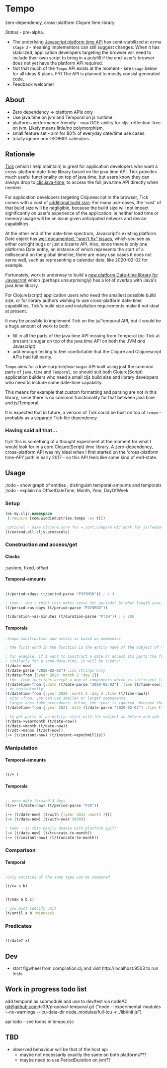 # Tempo

zero-dependency, cross-platform Clojure time library

*Status* - pre-alpha. 

* The underlying [Javascript platform time API](https://github.com/tc39/proposal-temporal) has semi-stabilized at ecma `stage 3` - meaning implementors
can still suggest changes. When it has
stabilized, application developers targeting the browser will need to include their own
script to bring in a polyfill if the end-user's browser does not yet have the platform API required.
* Not that much of the `Tempo` API exists at the moment - see `Usage` below for all ideas & plans. FYI The API is planned to mostly consist generated code.
* Feedback welcome!

## About

* Zero dependency => platform APIs only
* Use java.time on jvm and Temporal on js runtime
* platform+performance friendly - max DCE-ability for cljs, reflection-free on jvm. Likely means little/no polymorphism. 
* small feature set - aim for 80% of everyday date/time use cases.
* totally ignore non-ISO8601 calendars. 

## Rationale 

[Tick](https://github.com/juxt/tick) (which I help maintain) is great for application developers who want a 
cross-platform date-time library based on the java.time API. Tick provides much useful functionality
on top of java.time, but users know they can always drop to [cljc.java-time](https://github.com/henryw374/cljc.java-time),
to access the full java.time API directly when needed.
 
For application developers targeting Clojurescript in the browser,
Tick comes with a cost of [additional build size](https://github.com/juxt/tick/blob/master/docs/cljs.adoc#optional-timezone--locale-data-for-reducing-build-size).
For many use-cases, the 'cost' of that build size will be negligible, because the 
build size will not impact significantly on user's experience of the application: ie neither load time
or memory usage will be an issue given anticipated network and device capabilities. 

At the other end of the date-time spectrum, Javascript's existing platform Date object has [well documented, "won't fix" issues](https://www.youtube.com/watch?v=aVuor-VAWTI),
which you see as either outright bugs or just a bizarre API.
Also, since there is only one platforma Date entity, an instance of which represents the start of a millisecond on the global timeline, there 
are many use cases it does not serve well, such as representing a calendar date, like 2020-02-02 for example. 

Fortunately,
work is underway to build a [new platform Date-time library for Javascript](https://github.com/tc39/proposal-temporal)
which (perhaps unsurprisingly) has a lot of overlap with Java's java.time library.

For Clojure(script) application users who need the smallest possible build size, or for 
library authors wishing to use cross-platform date-time capabilities, Tick's build size and installation 
requirements make it not ideal at present. 

It may be possible to implement Tick on the js/Temporal API, but it would be a huge amount of work to
both: 

* fill in all the parts of the java.time API missing from Temporal (bc Tick at present is sugar on top of the java.time API on both the JVM *and* Javascript) 
* add enough testing to feel comfortable that the Clojure and Clojurescript APIs had full parity.  

`Tempo` aims for a low-surprise/low-sugar API built using just the common parts of `java.time` and `Temporal`,
so should suit both Clojure(Script) application builders who need a small cljs build size and library
developers who need to include some date-time capability. 

This means for example that custom formatting and parsing are not in this library, since there is no common
functionality for that between java.time and js/Temporal.

It is expected that in future, a version of Tick could be built on top of `tempo` - probably as a separate Tick-lite
dependency.

### Having said all that... 

tl;dr this is something of a thought experiment at the moment for what I would look for in a 
core Clojure(Script) time library. A zero-dependency, cross-platform API was my ideal when I first
started on the 'cross-platform time-API' path in early 2017 - so this API feels like some kind of 
end-state. 

## Usage

;todo - show graph of entities
; distinguish temporal-amounts and temporals
;todo - explain no OffsetDateTime, Month, Year, DayOfWeek 

### Setup

```clojure
(ns my.cljc.namespace
 (:require [com.widdindustries.tempo :as t]))

;optional - make clojure.core fns =,sort,compare etc work for js/Temporal objects
(t/extend-all-cljs-protocols)
```

### Construction and access/get

#### Clocks

;system, fixed, offset

#### Temporal-amounts
```clojure

(t/period->days (t/period-parse "P3Y5M3D")) ; > 3

; todo - don't think this makes sense for periods? bc what length year, length month etc
(t/period->as-days (t/period-parse "P3Y5M3D"))

(t/duration->as-minutes (t/duration-parse "PT3H")) ; > 180

```

#### Temporals

```clojure
;tempo construction and access is based on mnemonics

; the first word in the function is the entity name of the subject of the operation

; for example, if I want to construct a date or access its parts the function will start t/date-,
; similarly for a zone-date-time, it will be t/zdt-*
(t/date-now)
(t/date-parse "2020-02-02") ;iso strings only
(t/date-from {:year 2020 :month 2 :day 2})
; the -from functions accept a map of components which is sufficient to build the entity
(t/datetime-from {:date (t/date-parse "2020-02-02") :time (t/time-now)})
; or equivalently
(t/datetime-from {:year 2020 :month 2 :day 2 :time (t/time-now)})
; with -from, you can use smaller or larger components. 
; larger ones take precedence. below, the :year is ignored, because the :date took precedence (being larger) 
(t/datetime-from {:year 2021 :date (t/date-parse "2020-02-02") :time (t/time-now)})

; to get parts of an entity, start with the subject as before and add ->
(t/date->yearmonth (t/date-now))
(t/date->month (t/date-now))
(t/zdt->nanos (t/zdt-now))
(-> (t/instant-now) (t/instant->epochmillis))

```

### Manipulation

#### Temporal-amounts

```clojure

(t/+ )

```

#### Temporals

```clojure

;; move date forward 3 days
(t/>> (t/date-now) (t/period-parse "P3D"))

(-> (t/date-now) (t/with {:year 2021 :month 7}))
(-> (t/date-now) (t/with-year 3030))

; todo - is this easily doable with platform api??
(-> (t/date-now) (t/truncate-to-month))
(-> (t/instant-now) (t/truncate-to-month))

```

### Comparison

#### Temporal
```clojure

;only entities of the same type can be compared

(t/>= a b)


(t/max a b c)

; you must specify unit
(t/until a b :minutes)

```

### Predicates

```clojure

(t/date? x)
```

## Dev 

* start figwheel from compilation.clj and visit http://localhost:9503 to run tests 
  
## Work in progress todo list

add temporal as submodule and use to dev/test via node/CI
   git@github.com:tc39/proposal-temporal.git
   ("node --experimental-modules --no-warnings --icu-data-dir node_modules/full-icu -r ./lib/init.js")

api todo - see todos in tempo.cljc

## TBD 

* observed behaviour will be that of the host api
  * maybe not necessarily exactly the same on both platforms???
  * maybe need to use PeriodDuration on jvm??
    